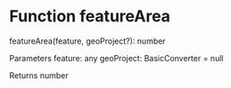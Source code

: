 # Function featureArea

featureArea(feature, geoProject?): number

Parameters
    feature: any
    geoProject: BasicConverter = null
    
Returns number